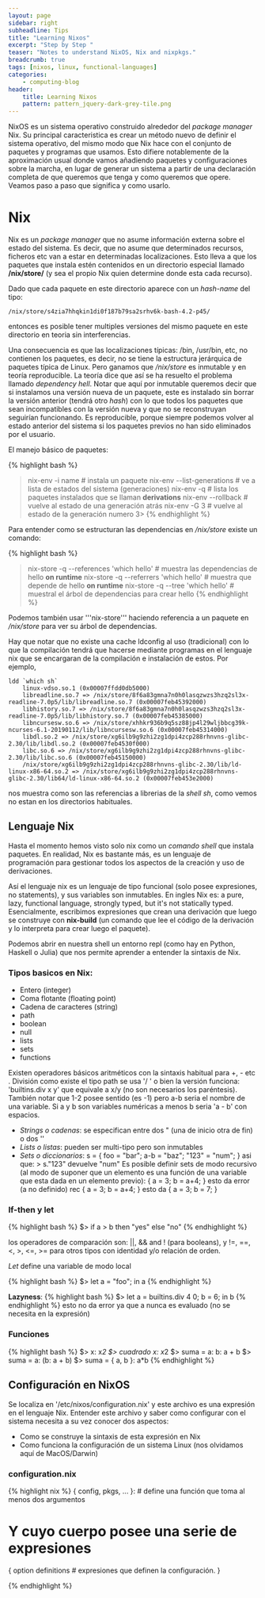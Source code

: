 ```yaml
---
layout: page
sidebar: right
subheadline: Tips
title: "Learning Nixos"
excerpt: "Step by Step "
teaser: "Notes to understand NixOS, Nix and nixpkgs."
breadcrumb: true
tags: [nixos, linux, functional-languages]
categories:
    - computing-blog
header:
    title: Learning Nixos
    pattern: pattern_jquery-dark-grey-tile.png
---
```


NixOS es un sistema operativo construido alrededor del *package manager* Nix. Su principal
caracteristica es crear un método nuevo de definir el sistema operativo, del mismo modo que Nix hace 
con el conjunto de paquetes y programas que usamos. Esto difiere notablemente de la aproximación 
usual donde vamos añadiendo paquetes y configuraciones sobre la marcha, en lugar de generar un 
sistema a partir de una declaración completa de que queremos que tenga y como queremos que opere. Veamos paso
a paso que significa y como usarlo.

# Nix

Nix es un *package manager* que no asume información externa sobre el estado del sistema.
Es decir, que no asume que determinados recursos, ficheros etc van a estar en determinadas
localizaciones. Esto lleva a que los paquetes que instala estén contenidos en un directorio
especial llamado **/nix/store/** (y sea el propio Nix quien determine donde esta cada recurso).

Dado que cada paquete en este directorio aparece con un *hash-name* del tipo:

```
/nix/store/s4zia7hhqkin1di0f187b79sa2srhv6k-bash-4.2-p45/
```
entonces es posible tener multiples versiones del mismo paquete en este directorio en teoria
sin interferencias.

Una consecuencia es que las localizaciones típicas: /bin, /usr/bin, etc, no contienen los
paquetes, es decir, no se tiene la estructura jerárquica de paquetes típica de Linux. Pero
ganamos que */nix/store* es inmutable y en teoría reproducible. La teoría dice que así se
ha resuelto el problema llamado *dependency hell*. Notar que aquí por inmutable queremos decir que
si instalamos una versión nueva de un paquete, este es instalado sin borrar la versión
anterior (tendrá otro *hash*) con lo que todos los paquetes que sean incompatibles con la versión
nueva y que no se reconstruyan seguirían funcionando. Es reproducible, porque siempre podemos
volver al estado anterior del sistema si los paquetes previos no han sido eliminados por
el usuario.

El manejo básico de paquetes:

{% highlight bash %}
> nix-env -i name # instala un paquete
> nix-env --list-generations # ve a lista de estados del sistema (generaciones)
> nix-env -q # lista los paquetes instalados que se llaman **derivations**
> nix-env --rollback # vuelve al estado de una generación atrás
> nix-env -G 3 # vuelve al estado de la generación numero 3>
{% endhighlight %}

Para entender como se estructuran las dependencias en */nix/store* existe un comando:

{% highlight bash %}
> nix-store -q --references 'which hello' # muestra las dependencias de hello **on runtime**
> nix-store -q --referrers 'which hello' # muestra que depende de hello **on runtime**
> nix-store -q --tree 'which hello' # muestral el árbol de dependencias para crear hello
{% endhighlight %}

Podemos también usar '''nix-store''' haciendo referencia a un paquete en */nix/store* para ver su árbol de dependencias.

Hay que notar que no existe una cache ldconfig al uso (tradicional) con lo que la compilación tendrá que hacerse mediante programas en el lenguaje nix que se encargaran de la compilación e instalación de estos. Por ejemplo,

```
ldd `which sh`
	linux-vdso.so.1 (0x00007ffdd0db5000)
	libreadline.so.7 => /nix/store/8f6a83gmna7n0h0lasqzwzs3hzq2sl3x-readline-7.0p5/lib/libreadline.so.7 (0x00007feb45392000)
	libhistory.so.7 => /nix/store/8f6a83gmna7n0h0lasqzwzs3hzq2sl3x-readline-7.0p5/lib/libhistory.so.7 (0x00007feb45385000)
	libncursesw.so.6 => /nix/store/xhhkr936b9q5sz88jp4l29wljbbcg39k-ncurses-6.1-20190112/lib/libncursesw.so.6 (0x00007feb45314000)
	libdl.so.2 => /nix/store/xg6ilb9g9zhi2zg1dpi4zcp288rhnvns-glibc-2.30/lib/libdl.so.2 (0x00007feb4530f000)
	libc.so.6 => /nix/store/xg6ilb9g9zhi2zg1dpi4zcp288rhnvns-glibc-2.30/lib/libc.so.6 (0x00007feb45150000)
	/nix/store/xg6ilb9g9zhi2zg1dpi4zcp288rhnvns-glibc-2.30/lib/ld-linux-x86-64.so.2 => /nix/store/xg6ilb9g9zhi2zg1dpi4zcp288rhnvns-glibc-2.30/lib64/ld-linux-x86-64.so.2 (0x00007feb453e2000)
```
nos muestra como son las referencias a librerias de la *shell sh*, como vemos no estan en los directorios habituales.


## Lenguaje Nix

Hasta el momento hemos visto solo nix como un *comando shell* que instala paquetes. En realidad, Nix es bastante más, es un lenguaje de programación para gestionar todos los aspectos de la creación y uso de derivaciones.

Así el lenguaje nix es un lenguaje de tipo funcional (solo posee expresiones, no statements), y sus variables son inmutables. En ingles Nix es: a pure, lazy, functional language, strongly typed, but it's not statically typed. Esencialmente, escribimos expresiones que crean una derivación que luego se construye con **nix-build** (un comando que lee el código de la derivación y lo interpreta para crear luego el paquete).

Podemos abrir en nuestra shell un entorno repl (como hay en Python, Haskell o Julia) que nos permite aprender a entender la sintaxis de Nix.

### Tipos basicos en Nix:

- Entero (integer)
- Coma flotante (floating point)
- Cadena de caracteres (string)
- path
- boolean
- null
- lists
- sets
- functions

Existen operadores básicos aritméticos con la sintaxis habitual para +, - etc . División como existe el tipo path se usa '/ ' o bien la versión funciona: 'builtins.div x y' que equivale a x/y (no son necesarios los paréntesis). También notar que 1-2 posee sentido (es -1) pero a-b seria el nombre de una variable. Si a y b son variables numéricas a menos b seria 'a - b' con espacios.

- *Strings o cadenas*:
  se especifican entre dos " (una de inicio otra de fin) o dos ''
- *Lists o listas*:
  pueden ser multi-tipo pero son inmutables
- *Sets o diccionarios*:
   s = { foo = "bar"; a-b = "baz"; "123" = "num"; }
   asi que: > s."123" devuelve "num"
   Es posible definir sets de modo recursivo (al modo de suponer que un elemento es una función de una    variable que esta dada en un elemento previo):
   { a = 3; b = a+4; } esto da error (a no definido)
   rec { a = 3; b = a+4; } esto da { a = 3; b = 7; }
   
### If-then y let
{% highlight bash %}
$> if a > b then "yes" else "no"
{% endhighlight %}

los operadores de comparación son: ||, && and ! (para booleans), y !=, ==, <, >, <=, >= para otros tipos con identidad y/o relación de orden.

*Let* define una variable de modo local 

{% highlight bash %}
$> let a = "foo"; in a
{% endhighlight %}
 

**Lazyness**:
{% highlight bash %}
$> let a = builtins.div 4 0; b = 6; in b
{% endhighlight %}
esto no da error ya que a nunca es evaluado (no se necesita en la expresión)

### Funciones
{% highlight bash %}
$> x: x*2
$> cuadrado x: x*2
$> suma = a: b: a + b
$> suma = a: (b: a + b)
$> suma = { a, b }: a*b
{% endhighlight %}







## Configuración en NixOS

Se localiza en '/etc/nixos/configuration.nix' y este archivo es una expresión en el lenguaje Nix. Entender este archivo y saber como configurar con el sistema necesita a su vez conocer dos aspectos:

- Como se construye la sintaxis de esta expresión en Nix
- Como funciona la configuración de un sistema Linux (nos olvidamos aquí de MacOS/Darwin)

### configuration.nix

{% highlight nix %}
{ config, pkgs, ... }: # define una función que toma al menos dos argumentos
# Y cuyo cuerpo posee una serie de expresiones
{
option definitions # expresiones que definen la configuración.
}

{% endhighlight %}









